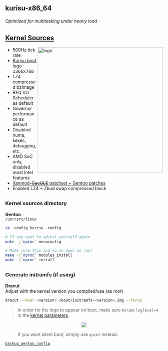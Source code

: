 ## kurisu-x86_64 <img alt="" align="right" src="https://badges.pufler.dev/visits/owl4ce/kurisu-x86_64?style=flat-square&label=&color=fa74b2&logo=GitHub&logoColor=white&labelColor=373e4d"/>

###### Optimized for multitasking under heavy load

## [Kernel Sources](./kernel.sources)
<a href="#kernel-sources"><img alt="logo" align="right" width="400px" src="https://i.ibb.co/TYdw4Md/kurisu.png"/></a>

- 500Hz tick rate
- [Kurisu boot logo](./kernel.sources/drivers/video/logo/logo_linux_clut224.ppm) <kbd>1366x768</kbd>
- LZ4 compressed bzImage
- BFQ I/O Scheduler as default
- Governor performance as default
- Disabled numa, kexec, debugging, etc.
- AMD SoC only, disabled most Intel features
- [Xanmod-~~CacULE~~ patchset + Gentoo patches](https://gitlab.com/src_prepare/src_prepare-overlay/-/tree/master/sys-kernel/xanmod-sources)
- Enabled LZ4 + Zbud swap compressed block

##  
### Kernel sources directory
**Gentoo**  
`/usr/src/linux`
```bash
cp .config_kurisu .config

# If you want to adjust yourself again
make -j`nproc` menuconfig

# Make sure this and so on down as root
make -j`nproc` modules_install
make -j`nproc` install
```

##  

### Generate initramfs (if using)
**Dracut**  
Adjust <version> with the kernel version you compiled/use (as root)
```bash
dracut --kver <version> /boot/initramfs-<version>.img --force
```

> In order for the logo to appear on boot, make sure to use `loglevel=4` in the [kernel parameters](https://wiki.archlinux.org/index.php/Kernel_parameters).

<p align="center"><img src="https://i.ibb.co/1T0rYL4/final.gif"/></p>

> If you want silent boot, simply use `quiet` instead.

[`backup_gentoo_config`](https://github.com/owl4ce/hold-my-gentoo)
